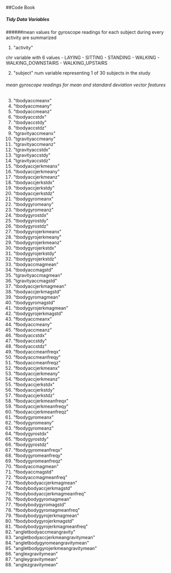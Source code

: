 ##Code Book 

##### Tidy Data Variables
######mean values for gyroscope readings for each subject during every activity are summarized 

1. "activity" 
   
 chr variable with 6 values
     - LAYING
     - SITTING
     - STANDING
     - WALKING
     - WALKING_DOWNSTAIRS
     - WALKING_UPSTAIRS
      
2.  "subject" 
    num variable representing 1 of 30 subjects in the study 
    
###### mean gyroscope readings for mean and standard deviation vector features
3.  "tbodyaccmeanx" 
4.  "tbodyaccmeany" 
5.  "tbodyaccmeanz" 
6.  "tbodyaccstdx" 
7.  "tbodyaccstdy"
8.  "tbodyaccstdz" 
9.  "tgravityaccmeanx"
10. "tgravityaccmeany"
11. "tgravityaccmeanz" 
12. "tgravityaccstdx" 
13. "tgravityaccstdy"
14. "tgravityaccstdz" 
15. "tbodyaccjerkmeanx" 
16. "tbodyaccjerkmeany" 
17. "tbodyaccjerkmeanz" 
18. "tbodyaccjerkstdx" 
19. "tbodyaccjerkstdy" 
20. "tbodyaccjerkstdz" 
21. "tbodygyromeanx" 
22. "tbodygyromeany" 
23. "tbodygyromeanz" 
24. "tbodygyrostdx" 
25. "tbodygyrostdy" 
26. "tbodygyrostdz" 
27. "tbodygyrojerkmeanx" 
28. "tbodygyrojerkmeany" 
29. "tbodygyrojerkmeanz" 
30. "tbodygyrojerkstdx" 
31. "tbodygyrojerkstdy" 
32. "tbodygyrojerkstdz" 
33. "tbodyaccmagmean" 
34. "tbodyaccmagstd" 
35. "tgravityaccmagmean" 
36. "tgravityaccmagstd" 
37. "tbodyaccjerkmagmean" 
38. "tbodyaccjerkmagstd" 
39. "tbodygyromagmean" 
40. "tbodygyromagstd" 
41. "tbodygyrojerkmagmean" 
42. "tbodygyrojerkmagstd" 
43. "fbodyaccmeanx" 
44. "fbodyaccmeany" 
45. "fbodyaccmeanz" 
46. "fbodyaccstdx" 
47. "fbodyaccstdy" 
48. "fbodyaccstdz" 
49. "fbodyaccmeanfreqx" 
50. "fbodyaccmeanfreqy" 
51. "fbodyaccmeanfreqz" 
52. "fbodyaccjerkmeanx" 
53. "fbodyaccjerkmeany" 
54. "fbodyaccjerkmeanz" 
55. "fbodyaccjerkstdx" 
56. "fbodyaccjerkstdy" 
57. "fbodyaccjerkstdz" 
58. "fbodyaccjerkmeanfreqx" 
59. "fbodyaccjerkmeanfreqy" 
60. "fbodyaccjerkmeanfreqz" 
61. "fbodygyromeanx" 
62. "fbodygyromeany" 
63. "fbodygyromeanz" 
64. "fbodygyrostdx" 
65. "fbodygyrostdy" 
66. "fbodygyrostdz" 
67. "fbodygyromeanfreqx" 
68. "fbodygyromeanfreqy" 
69. "fbodygyromeanfreqz" 
70. "fbodyaccmagmean" 
71. "fbodyaccmagstd" 
72. "fbodyaccmagmeanfreq" 
73. "fbodybodyaccjerkmagmean" 
74. "fbodybodyaccjerkmagstd" 
75. "fbodybodyaccjerkmagmeanfreq" 
76. "fbodybodygyromagmean" 
77. "fbodybodygyromagstd" 
78. "fbodybodygyromagmeanfreq" 
79. "fbodybodygyrojerkmagmean" 
80. "fbodybodygyrojerkmagstd" 
81. "fbodybodygyrojerkmagmeanfreq" 
82. "angletbodyaccmeangravity" 
83. "angletbodyaccjerkmeangravitymean" 
84. "angletbodygyromeangravitymean" 
85. "angletbodygyrojerkmeangravitymean" 
86. "anglexgravitymean" 
87. "angleygravitymean" 
88. "anglezgravitymean"
